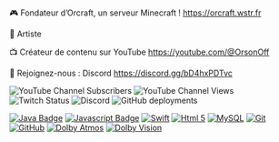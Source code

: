 🎮  Fondateur d’Orcraft, un serveur Minecraft ! https://orcraft.wstr.fr

🎵 Artiste 

📺  Créateur de contenu sur YouTube https://youtube.com/@OrsonOff

🔗  Rejoignez-nous : Discord https://discord.gg/bD4hxPDTvc

![YouTube Channel Subscribers](https://img.shields.io/youtube/channel/subscribers/UCzdSM07jK-9ceXqelxaRl_A?label=Abonn%C3%A9e) ![YouTube Channel Views](https://img.shields.io/youtube/channel/views/UCzdSM07jK-9ceXqelxaRl_A?label=Vues) ![Twitch Status](https://img.shields.io/twitch/status/orsonblocktv) ![Discord](https://img.shields.io/discord/955103000257499168?style=social&logo=Discord&logoColor=blue&label=Discord) ![GitHub deployments](https://img.shields.io/github/deployments/orsonyt/orsonyt/github-pages?logo=github&label=GitHub%20Page%20D%C3%A9ploiement%20Statut)


[![Java Badge](https://img.shields.io/badge/Java-ED8B00?style=for-the-badge&logo=java&logoColor=white)](#)
[![Javascript Badge](https://img.shields.io/badge/JavaScript-F7DF1E?style=for-the-badge&logo=javascript&logoColor=black)](#)
[![Swift](https://img.shields.io/badge/Swift-ED8B00.svg?style=for-the-badge&logo=swift&logoColor=white)](#)
[![Html 5](https://img.shields.io/badge/Html%205-ED8B00.svg?style=for-the-badge&logo=html5&logoColor=white)](#)
[![MySQL](https://img.shields.io/badge/mysql-%2300f.svg?style=for-the-badge&logo=mysql&logoColor=white)](#)
[![Git](https://img.shields.io/badge/git-%23F05033.svg?style=for-the-badge&logo=git&logoColor=white)](https://git-scm.com/)
[![GitHub](https://img.shields.io/badge/github-%23121011.svg?style=for-the-badge&logo=github&logoColor=white)](https://github.com)
[![Dolby Atmos](https://img.shields.io/badge/dolby%20atmos-%23121011.svg?style=for-the-badge&logo=dolby&logoColor=white)](#)
[![Dolby Vision](https://img.shields.io/badge/dolby%20vision-%23121011.svg?style=for-the-badge&logo=dolby&logoColor=white)](#)

